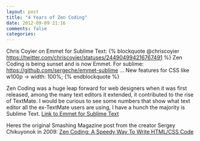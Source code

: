 ```yaml
---
layout: post
title: "4 Years of Zen Coding"
date: 2012-09-09 21:16
comments: false
categories: 
---
```

Chris Coyier on Emmet for Sublime Text:
{% blockquote @chriscoyier https://twitter.com/chriscoyier/statuses/244904994216767491 %}
Zen Coding is being sunset and is now Emmet. For sublime: https://github.com/sergeche/emmet-sublime &hellip; New features for CSS like w100p -> width: 100%;
{% endblockquote %}

Zen Coding was a huge leap forward for web designers when it was first released, among the many text editors it extended, it contributed to the rise of TextMate. I would be curious to see some numbers that show what text editor all the ex-TextMate users are using, I have a hunch the majority is Sublime Text. [Link to Emmet for Sublime Text](https://github.com/sergeche/emmet-sublime)

Heres the original Smashing Magazine post from the creator Sergey Chikuyonok in 2009: [Zen Coding: A Speedy Way To Write HTML/CSS Code](http://coding.smashingmagazine.com/2009/11/21/zen-coding-a-new-way-to-write-html-code/)